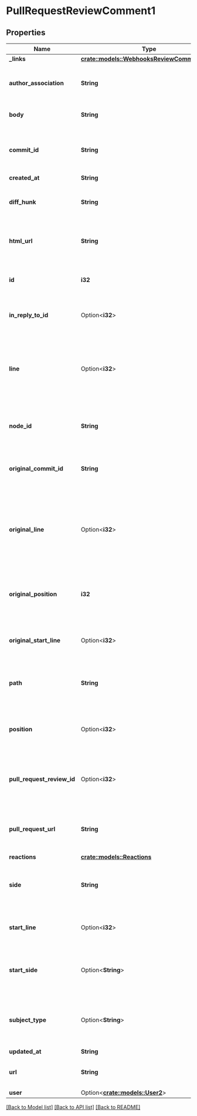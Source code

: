 # PullRequestReviewComment1

## Properties

Name | Type | Description | Notes
------------ | ------------- | ------------- | -------------
**_links** | [**crate::models::WebhooksReviewCommentLinks**](webhooks_review_comment__links.md) |  | 
**author_association** | **String** | How the author is associated with the repository. | 
**body** | **String** | The text of the comment. | 
**commit_id** | **String** | The SHA of the commit to which the comment applies. | 
**created_at** | **String** |  | 
**diff_hunk** | **String** | The diff of the line that the comment refers to. | 
**html_url** | **String** | HTML URL for the pull request review comment. | 
**id** | **i32** | The ID of the pull request review comment. | 
**in_reply_to_id** | Option<**i32**> | The comment ID to reply to. | [optional]
**line** | Option<**i32**> | The line of the blob to which the comment applies. The last line of the range for a multi-line comment | 
**node_id** | **String** | The node ID of the pull request review comment. | 
**original_commit_id** | **String** | The SHA of the original commit to which the comment applies. | 
**original_line** | Option<**i32**> | The line of the blob to which the comment applies. The last line of the range for a multi-line comment | 
**original_position** | **i32** | The index of the original line in the diff to which the comment applies. | 
**original_start_line** | Option<**i32**> | The first line of the range for a multi-line comment. | 
**path** | **String** | The relative path of the file to which the comment applies. | 
**position** | Option<**i32**> | The line index in the diff to which the comment applies. | 
**pull_request_review_id** | Option<**i32**> | The ID of the pull request review to which the comment belongs. | 
**pull_request_url** | **String** | URL for the pull request that the review comment belongs to. | 
**reactions** | [**crate::models::Reactions**](Reactions.md) |  | 
**side** | **String** | The side of the first line of the range for a multi-line comment. | 
**start_line** | Option<**i32**> | The first line of the range for a multi-line comment. | 
**start_side** | Option<**String**> | The side of the first line of the range for a multi-line comment. | [default to Right]
**subject_type** | Option<**String**> | The level at which the comment is targeted, can be a diff line or a file. | [optional]
**updated_at** | **String** |  | 
**url** | **String** | URL for the pull request review comment | 
**user** | Option<[**crate::models::User2**](User_2.md)> |  | 

[[Back to Model list]](../README.md#documentation-for-models) [[Back to API list]](../README.md#documentation-for-api-endpoints) [[Back to README]](../README.md)


